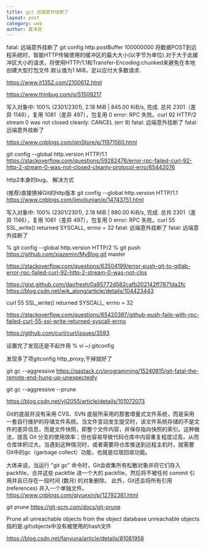 ```yaml
---
title: git 远端意外挂断了
layout: post
category: web
author: 夏泽民
---
```

fatal: 远端意外挂断了
git config http.postBuffer 100000000
将数据POST到远程系统时，智能HTTP传输使用的缓冲区的最大大小(以字节为单位).对于大于此缓冲区大小的请求，将使用HTTP/1.1和Transfer-Encoding:chunked来避免在本地创建大型打包文件.默认值为1 MiB，足以应付大多数请求.
<!-- more -->
https://www.it1352.com/2100612.html

https://www.thinbug.com/q/51509217


写入对象中: 100% (2301/2301), 2.18 MiB | 845.00 KiB/s, 完成.
总共 2301（差异 1146），复用 1081（差异 497），包复用 0
error: RPC 失败。curl 92 HTTP/2 stream 0 was not closed cleanly: CANCEL (err 8)
fatal: 远端意外挂断了
fatal: 远端意外挂断了

https://www.cnblogs.com/qinStore/p/11971560.html

git config --global http.version HTTP/1.1
https://stackoverflow.com/questions/59282476/error-rpc-failed-curl-92-http-2-stream-0-was-not-closed-cleanly-protocol-erro/65442076

http2本身的bug。
解决方式

(推荐)直接换掉Git的http版本
git config --global http.version HTTP/1.1
https://www.cnblogs.com/jimoliunian/p/14743751.html

写入对象中: 100% (2301/2301), 2.18 MiB | 880.00 KiB/s, 完成.
总共 2301（差异 1146），复用 1081（差异 497），包复用 0
error: RPC 失败。curl 55 SSL_write() returned SYSCALL, errno = 32
fatal: 远端意外挂断了
fatal: 远端意外挂断了


% git config --global http.version HTTP/2
% git push https://github.com/xiazemin/MyBlog.git master

https://stackoverflow.com/questions/63504199/error-push-git-to-gitlab-error-rpc-failed-curl-92-http-2-stream-0-was-not-clos

https://gist.github.com/daofresh/0a95772d582cafb202142ff7871da2fc
https://blog.csdn.net/wjk_along/article/details/104423443	


curl 55 SSL_write() returned SYSCALL, errno = 32

https://stackoverflow.com/questions/65420397/github-push-fails-with-rpc-failed-curl-55-ssl-write-returned-syscall-errno

https://github.com/curl/curl/issues/3593


设置完了发现还是不起作用
% vi ~/.gitconfig

发现多了项gitconfig http_proxy,干掉就好了

git gc --aggressive
https://qastack.cn/programming/15240815/git-fatal-the-remote-end-hung-up-unexpectedly

git gc --aggressive --prune

https://blog.csdn.net/yjl2055/article/details/101072073

Git的底层并没有采用 CVS、SVN 底层所采用的那套增量式文件系统，而是采用一套自行维护的存储文件系统。当文件变动发生提交时，该文件系统存储的不是文件的差异信息，而是文件快照，即整个文件内容，并保存指向快照的索引。这种做法，提高 Git 分支的使用效率；但也容易导致代码仓库中内容重复程度过高，从而仓库体积过大。当遇到这种情况时，或者需要将仓库推送到远程主机时，就需要Git中的gc（garbage collect）功能，也就是垃圾回收功能。

大体来说，当运行 "git gc" 命令时，Git会收集所有松散对象并将它们存入 packfile，合并这些 packfile 进一个大的 packfile，然后将不被任何 commit 引用并且已存在一段时间 (数月) 的对象删除。 此外，Git还会将所有引用 (references) 并入一个单独文件。
https://www.cnblogs.com/qiyuexin/p/12792381.html

git prune
https://git-scm.com/docs/git-prune

Prune all unreachable objects from the object database
unreachable objects 指的是.git\objects中没有被使用的hash文件

https://blog.csdn.net/fanyuna/article/details/81081958
